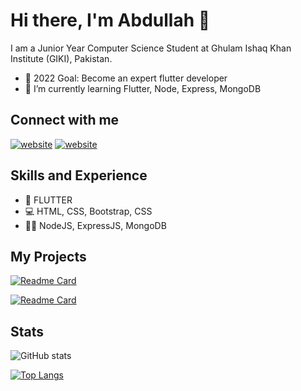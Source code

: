 # Hi there, I'm Abdullah 👋

I am a Junior Year Computer Science Student at Ghulam Ishaq Khan Institute (GIKI), Pakistan.
<!-- - 🔭 I'm currently working on healthcare app with Flutter and Node -->
- 🥅 2022 Goal: Become an expert flutter developer
- 🌱 I’m currently learning Flutter, Node, Express, MongoDB

## Connect with me

<!-- [![website](./img/twitter-light.svg)](https://twitter.com/mabdullah412#gh-light-mode-only)
[![website](./img/twitter-dark.svg)](https://twitter.com/mabdullah412#gh-dark-mode-only)
&nbsp;&nbsp; -->
[![website](./img/linkedin-light.svg)](https://www.linkedin.com/in/mabdullah412#gh-light-mode-only)
[![website](./img/linkedin-dark.svg)](https://www.linkedin.com/in/mabdullah412#gh-dark-mode-only)

## Skills and Experience
* 📱 FLUTTER
* 💻 HTML, CSS, Bootstrap, CSS
* 👩‍💻 NodeJS, ExpressJS, MongoDB

<!-- ## Languages and Tools -->

## My Projects
[![Readme Card](https://github-readme-stats.vercel.app/api/pin/?username=mabdullah412&repo=event-services-marketplace&theme=dracula)](https://github.com/mabdullah412/event-services-marketplace)
<!-- [![Readme Card](https://github-readme-stats.vercel.app/api/pin/?username=mabdullah412&repo=event-services-marketplace-api&theme=dracula)](https://github.com/mabdullah412/event-services-marketplace-api) -->
[![Readme Card](https://github-readme-stats.vercel.app/api/pin/?username=mabdullah412&repo=sorting-algorithms-visualizer-js&theme=dracula)](https://github.com/mabdullah412/sorting-algorithms-visualizer-js)
<!-- [![Readme Card](https://github-readme-stats.vercel.app/api/pin/?username=mabdullah412&repo=whatsapp-clone-flutter&theme=dracula)](https://github.com/mabdullah412/whatsapp-clone-flutter) -->

## Stats
![GitHub stats](https://github-readme-stats.vercel.app/api?username=mabdullah412&show_icons=true&theme=dracula)

[![Top Langs](https://github-readme-stats.vercel.app/api/top-langs/?username=mabdullah412&layout=compact&theme=dracula)](https://github.com/mabdullah412)

<!-- ![GitHub streak stats](https://github-readme-streak-stats.herokuapp.com/?user=mabdullah412)   -->
<!-- ![GitHub Activity Graph](https://activity-graph.herokuapp.com/graph?username=mabdullah412)   -->


